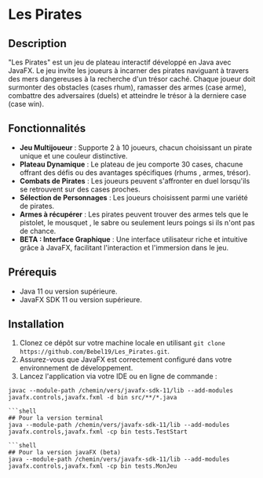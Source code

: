 # Les Pirates

## Description

"Les Pirates" est un jeu de plateau interactif développé en Java avec JavaFX. Le jeu invite les joueurs à incarner des pirates naviguant à travers des mers dangereuses à la recherche d'un trésor caché. Chaque joueur doit surmonter des obstacles (cases rhum), ramasser des armes (case arme), combattre des adversaires (duels) et atteindre le trésor à la derniere case (case win).

## Fonctionnalités

- **Jeu Multijoueur** : Supporte 2 à 10 joueurs, chacun choisissant un pirate unique et une couleur distinctive.
- **Plateau Dynamique** : Le plateau de jeu comporte 30 cases, chacune offrant des défis ou des avantages spécifiques (rhums , armes, trésor).
- **Combats de Pirates** : Les joueurs peuvent s'affronter en duel lorsqu'ils se retrouvent sur des cases proches.
- **Sélection de Personnages** : Les joueurs choisissent parmi une variété de pirates.
- **Armes à récupérer** : Les pirates peuvent trouver des armes tels que le pistolet, le mousquet , le sabre ou seulement leurs poings si ils n'ont pas de chance.
- **BETA : Interface Graphique** : Une interface utilisateur riche et intuitive grâce à JavaFX, facilitant l'interaction et l'immersion dans le jeu.

## Prérequis

- Java 11 ou version supérieure.
- JavaFX SDK 11 ou version supérieure.

## Installation

1. Clonez ce dépôt sur votre machine locale en utilisant `git clone https://github.com/Bebel19/Les_Pirates.git`.
2. Assurez-vous que JavaFX est correctement configuré dans votre environnement de développement.
3. Lancez l'application via votre IDE ou en ligne de commande :

```shell
javac --module-path /chemin/vers/javafx-sdk-11/lib --add-modules javafx.controls,javafx.fxml -d bin src/**/*.java

```shell
## Pour la version terminal 
java --module-path /chemin/vers/javafx-sdk-11/lib --add-modules javafx.controls,javafx.fxml -cp bin tests.TestStart

```shell
## Pour la version javaFX (beta)
java --module-path /chemin/vers/javafx-sdk-11/lib --add-modules javafx.controls,javafx.fxml -cp bin tests.MonJeu
